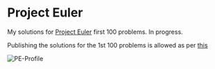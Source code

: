 # Project Euler

My solutions for [Project Euler](https://projecteuler.net) first 100 problems. In progress.

Publishing the solutions for the 1st 100 problems is allowed as per [this](https://projecteuler.net/about#publish)

![PE-Profile](https://projecteuler.net/profile/coconut-doggy.png)
